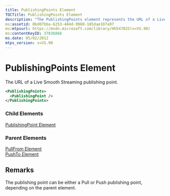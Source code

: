 ```yaml
---
title: PublishingPoints Element
TOCTitle: PublishingPoints Element
description: "The PublishingPoints element represents the URL of a Live Smooth Streaming publishing point."
ms:assetid: 0bd07bba-6253-484d-9980-185dae107a97
ms:mtpsurl: https://msdn.microsoft.com/library/Hh547025(v=VS.90)
ms:contentKeyID: 37836866
ms.date: 05/02/2012
mtps_version: v=VS.90
---
```


# PublishingPoints Element

The URL of a Live Smooth Streaming publishing point.

```xml
<PublishingPoints>
  <PublishingPoint />
</PublishingPoints>
```

### Child Elements

[PublishingPoint Element](publishingpoint-element.md)

### Parent Elements

[PullFrom Element](pullfrom-element.md)  
[PushTo Element](pushto-element.md)

## Remarks

The publishing point can be either a Pull or Push publishing point, depending on the parent element.
